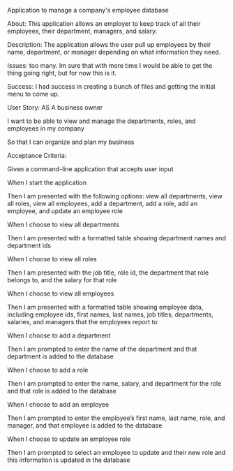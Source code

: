 Application to manage a company's employee database


About:
This application allows an employer to keep track of all their employees, their department, managers, and salary.

Description:
The application allows the user pull up employees by their name, department, or manager depending on what information they need.


Issues: too many. Im sure that with more time I would be able to get the thing going right, but for now this is it.


Success: I had success in creating a bunch of files and getting the initial menu to come up.



User Story:
AS A business owner

I want to be able to view and manage the departments, roles, and employees in my company

So that I can organize and plan my business


Acceptance Criteria:

Given a command-line application that accepts user input

When I start the application

Then I am presented with the following options: view all departments, view all roles, view all employees, add a department, add a role, add an employee, and update an employee role

When I choose to view all departments

Then I am presented with a formatted table showing department names and department ids

When I choose to view all roles

Then I am presented with the job title, role id, the department that role belongs to, and the salary for that role

When I choose to view all employees

Then I am presented with a formatted table showing employee data, including employee ids, first names, last names, job titles, departments, salaries, and managers that the employees report to

When I choose to add a department

Then I am prompted to enter the name of the department and that department is added to the database

When I choose to add a role

Then I am prompted to enter the name, salary, and department for the role and that role is added to the database

When I choose to add an employee

Then I am prompted to enter the employee’s first name, last name, role, and manager, and that employee is added to the database

When I choose to update an employee role

Then I am prompted to select an employee to update and their new role and this information is updated in the database
